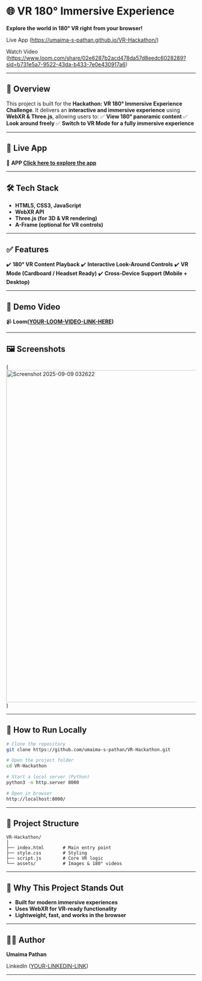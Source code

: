 # 🌐 VR 180° Immersive Experience

**Explore the world in 180° VR right from your browser!**

Live App (https://umaima-s-pathan.github.io/VR-Hackathon/)


Watch Video (https://www.loom.com/share/02e6287b2acd478da57d8eedc6028289?sid=b731e5a7-9522-43da-b433-7e0e430917a6)

---

## 📌 **Overview**

This project is built for the **Hackathon: VR 180° Immersive Experience Challenge**.
It delivers an **interactive and immersive experience** using **WebXR & Three.js**, allowing users to:
✅ **View 180° panoramic content**
✅ **Look around freely**
✅ **Switch to VR Mode for a fully immersive experience**

---

## 🚀 **Live App**

🔗 **APP [Click here to explore the app](https://umaima-s-pathan.github.io/VR-Hackathon/)**

---

## 🛠 **Tech Stack**

* **HTML5, CSS3, JavaScript**
* **WebXR API**
* **Three.js (for 3D & VR rendering)**
* **A-Frame (optional for VR controls)**

---

## ✅ **Features**

✔️ **180° VR Content Playback**
✔️ **Interactive Look-Around Controls**
✔️ **VR Mode (Cardboard / Headset Ready)**
✔️ **Cross-Device Support (Mobile + Desktop)**

---

## 🎥 **Demo Video**

📹 **Loom([YOUR-LOOM-VIDEO-LINK-HERE](https://www.loom.com/share/02e6287b2acd478da57d8eedc6028289?sid=90082fef-fe62-49ef-b1f6-cf0e2dd6149b))**

---

## 🖼 **Screenshots**

(<img width="1843" height="881" alt="Screenshot 2025-09-09 032622" src="https://github.com/user-attachments/assets/2c0a6462-fcca-4dca-a30b-3759c810e981" />
)

---

## 🔧 **How to Run Locally**

```bash
# Clone the repository
git clone https://github.com/umaima-s-pathan/VR-Hackathon.git

# Open the project folder
cd VR-Hackathon

# Start a local server (Python)
python3 -m http.server 8000

# Open in browser
http://localhost:8000/
```

---

## 📂 **Project Structure**

```
VR-Hackathon/
│
├── index.html       # Main entry point
├── style.css        # Styling
├── script.js        # Core VR logic
└── assets/          # Images & 180° videos
```

---

## 🌟 **Why This Project Stands Out**

* **Built for modern immersive experiences**
* **Uses WebXR for VR-ready functionality**
* **Lightweight, fast, and works in the browser**

---

## 👩‍💻 **Author**

**Umaima Pathan**


LinkedIn ([YOUR-LINKEDIN-LINK](https://www.linkedin.com/in/umaima-pathan-b0586124a/))

---




